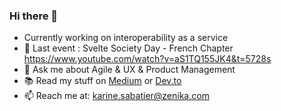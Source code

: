 ### Hi there 👋
- Currently working on interoperability as a service
- 🔭 Last event : Svelte Society Day - French Chapter https://www.youtube.com/watch?v=aS1TQ155JK4&t=5728s
- 💬 Ask me about Agile & UX & Product Management
- 📚 Read my stuff on [Medium](https://medium.com/@karinesabatier) or [Dev.to](https://dev.to/karinesabatier)
- 📫 Reach me at: karine.sabatier@zenika.com
